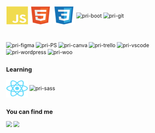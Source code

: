 

  <div style="display: inline_block"><br>
  <img align="center" alt="pri-Js" height="50" width="60" src="https://raw.githubusercontent.com/devicons/devicon/master/icons/javascript/javascript-plain.svg">
  <img align="center" alt="pri-HTML" height="50" width="60" src="https://raw.githubusercontent.com/devicons/devicon/master/icons/html5/html5-original.svg">
  <img align="center" alt="pri-CSS" height="50" width="60" src="https://raw.githubusercontent.com/devicons/devicon/master/icons/css3/css3-original.svg">
  <img align="center" alt="pri-boot" height="50" width="60" src="https://cdn.jsdelivr.net/gh/devicons/devicon/icons/bootstrap/bootstrap-plain-wordmark.svg">
  <img align="center" alt="pri-git" height="50" width="60" src="https://cdn.jsdelivr.net/gh/devicons/devicon/icons/git/git-original.svg">
   
  </div>
    
   ##

  <div style="display: inline_block"><br>
  <img align="center" alt="pri-figma" height="50" width="60" src="https://cdn.jsdelivr.net/gh/devicons/devicon/icons/figma/figma-original.svg">
  <img align="center" alt="pri-PS" height="50" width="60" src="https://cdn.jsdelivr.net/gh/devicons/devicon/icons/photoshop/photoshop-plain.svg">
  <img align="center" alt="pri-canva" height="50" width="60" src="https://cdn.jsdelivr.net/gh/devicons/devicon/icons/canva/canva-original.svg">
  <img align="center" alt="pri-trello" height="50" width="60" src="https://cdn.jsdelivr.net/gh/devicons/devicon/icons/trello/trello-plain-wordmark.svg">
  <img align="center" alt="pri-vscode" height="50" width="60" src="https://cdn.jsdelivr.net/gh/devicons/devicon/icons/vscode/vscode-original-wordmark.svg"> 
  <img align="center" alt="pri-wordpress" height="50" width="60" src="https://cdn.jsdelivr.net/gh/devicons/devicon/icons/wordpress/wordpress-original.svg"> 
  <img align="center" alt="pri-woo" height="50" width="60" src="https://cdn.jsdelivr.net/gh/devicons/devicon/icons/woocommerce/woocommerce-original-wordmark.svg"> 
    
  </div>
  
   ##
  ###  Learning
  <div>
  <img align="center" alt="pri-React" height="50" width="60" src="https://raw.githubusercontent.com/devicons/devicon/master/icons/react/react-original.svg">
  <img align="center" alt="pri-sass" height="50" width="60" src="https://cdn.jsdelivr.net/gh/devicons/devicon/icons/sass/sass-original.svg">
  
    
  </div>
  
  ##
  ### You can find me
   
   <a href = "mailto:pripsantiago@gmail.com"><img src="https://img.shields.io/badge/-Gmail-%23333?style=for-the-badge&logo=gmail&logoColor=white" target="_blank"></a>
  <a href="https://www.linkedin.com/in/prisantiagodev" target="_blank"><img src="https://img.shields.io/badge/-LinkedIn-%230077B5?style=for-the-badge&logo=linkedin&logoColor=white" target="_blank"></a> 
 
  
